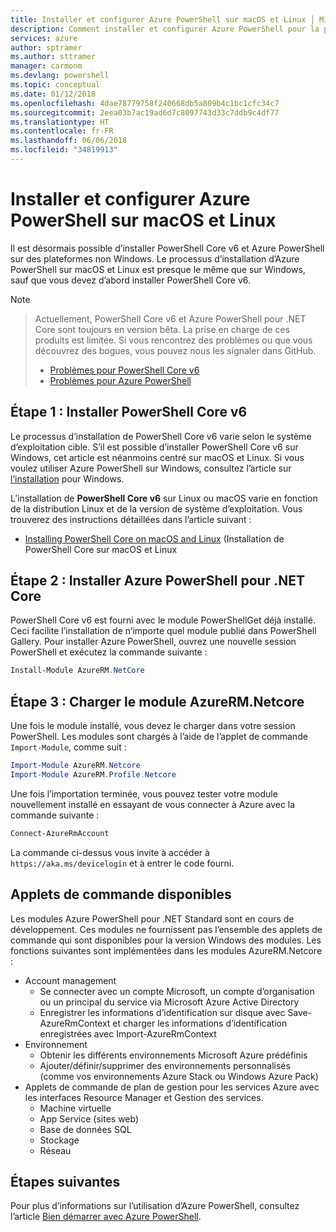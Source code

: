 ```yaml
---
title: Installer et configurer Azure PowerShell sur macOS et Linux │ Microsoft Docs
description: Comment installer et configurer Azure PowerShell pour la première utilisation sur macOS et Linux.
services: azure
author: sptramer
ms.author: sttramer
manager: carmonm
ms.devlang: powershell
ms.topic: conceptual
ms.date: 01/12/2018
ms.openlocfilehash: 4dae78779758f240668db5a809b4c1bc1cfc34c7
ms.sourcegitcommit: 2eea03b7ac19ad6d7c8097743d33c7ddb9c4df77
ms.translationtype: HT
ms.contentlocale: fr-FR
ms.lasthandoff: 06/06/2018
ms.locfileid: "34819913"
---
```

# <a name="install-and-configure-azure-powershell-on-macos-and-linux"></a>Installer et configurer Azure PowerShell sur macOS et Linux

Il est désormais possible d’installer PowerShell Core v6 et Azure PowerShell sur des plateformes non Windows.
Le processus d’installation d’Azure PowerShell sur macOS et Linux est presque le même que sur Windows, sauf que vous devez d’abord installer PowerShell Core v6.

> [!NOTE]

> Actuellement, PowerShell Core v6 et Azure PowerShell pour .NET Core sont toujours en version bêta.
> La prise en charge de ces produits est limitée. Si vous rencontrez des problèmes ou que vous découvrez des bogues, vous pouvez nous les signaler dans GitHub.
>
> * [Problèmes pour PowerShell Core v6](https://github.com/PowerShell/PowerShell/issues)
> * [Problèmes pour Azure PowerShell](https://github.com/azure/azure-docs-powershell/issues)

## <a name="step-1-install-powershell-core-v6"></a>Étape 1 : Installer PowerShell Core v6

Le processus d’installation de PowerShell Core v6 varie selon le système d’exploitation cible.
S’il est possible d’installer PowerShell Core v6 sur Windows, cet article est néanmoins centré sur macOS et Linux. Si vous voulez utiliser Azure PowerShell sur Windows, consultez l’article sur [l’installation](./install-azurerm-ps.md) pour Windows.

L’installation de **PowerShell Core v6** sur Linux ou macOS varie en fonction de la distribution Linux et de la version de système d’exploitation.
Vous trouverez des instructions détaillées dans l’article suivant :

- [Installing PowerShell Core on macOS and Linux](/powershell/scripting/setup/installing-powershell-core-on-macos-and-linux) (Installation de PowerShell Core sur macOS et Linux

## <a name="step-2-install-azure-powershell-for-net-core"></a>Étape 2 : Installer Azure PowerShell pour .NET Core

PowerShell Core v6 est fourni avec le module PowerShellGet déjà installé. Ceci facilite l’installation de n’importe quel module publié dans PowerShell Gallery. Pour installer Azure PowerShell, ouvrez une nouvelle session PowerShell et exécutez la commande suivante :

```powershell
Install-Module AzureRM.NetCore
```

## <a name="step-3-load-the-azurermnetcore-module"></a>Étape 3 : Charger le module AzureRM.Netcore

Une fois le module installé, vous devez le charger dans votre session PowerShell. Les modules sont chargés à l’aide de l’applet de commande `Import-Module`, comme suit :

```powershell
Import-Module AzureRM.Netcore
Import-Module AzureRM.Profile.Netcore
```

Une fois l’importation terminée, vous pouvez tester votre module nouvellement installé en essayant de vous connecter à Azure avec la commande suivante :

```powershell
Connect-AzureRmAccount
```

La commande ci-dessus vous invite à accéder à `https://aka.ms/devicelogin` et à entrer le code fourni.

## <a name="available-cmdlets"></a>Applets de commande disponibles

Les modules Azure PowerShell pour .NET Standard sont en cours de développement. Ces modules ne fournissent pas l’ensemble des applets de commande qui sont disponibles pour la version Windows des modules. Les fonctions suivantes sont implémentées dans les modules AzureRM.Netcore :

* Account management
  - Se connecter avec un compte Microsoft, un compte d’organisation ou un principal du service via Microsoft Azure Active Directory
  - Enregistrer les informations d’identification sur disque avec Save-AzureRmContext et charger les informations d’identification enregistrées avec Import-AzureRmContext
* Environnement
  - Obtenir les différents environnements Microsoft Azure prédéfinis
  - Ajouter/définir/supprimer des environnements personnalisés (comme vos environnements Azure Stack ou Windows Azure Pack)
* Applets de commande de plan de gestion pour les services Azure avec les interfaces Resource Manager et Gestion des services.
  - Machine virtuelle
  - App Service (sites web)
  - Base de données SQL
  - Stockage
  - Réseau

## <a name="next-steps"></a>Étapes suivantes

Pour plus d’informations sur l’utilisation d’Azure PowerShell, consultez l’article [Bien démarrer avec Azure PowerShell](get-started-azureps.md).
